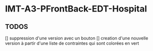 # IMT-A3-PFrontBack-EDT-Hospital

## TODOS

[] suppression d'une version avec un bouton
[] creation d'une nouvelle version à partir d'une liste de contraintes qui sont colorées en vert